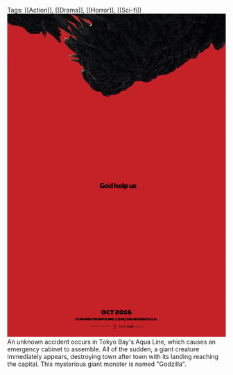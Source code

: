 Tags: [[Action]], [[Drama]], [[Horror]], [[Sci-fi]]
![Shin Godzilla Poster](https://raw.githubusercontent.com/AyanRuzdan/Books-and-Movies/refs/heads/main/Posters/Shin%20Godzilla%20(2016).png)
An unknown accident occurs in Tokyo Bay's Aqua Line, which causes an emergency cabinet to assemble. All of the sudden, a giant creature immediately appears, destroying town after town with its landing reaching the capital. This mysterious giant monster is named "Godzilla".